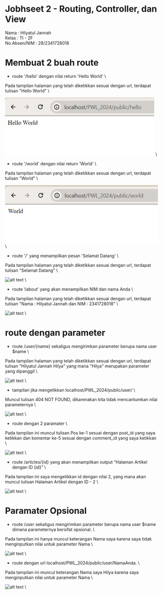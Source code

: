 # Jobhseet 2 - Routing, Controller, dan View

Nama : Hilyatul Jannah \
Kelas : TI - 2F \
No.Absen/NIM : 28/2341728018

# Membuat 2 buah route

- route '/hello' dengan nilai return 'Hello World' \

Pada tampilan halaman yang telah diketikkan sesuai dengan url, terdapat tulisan "Hello World" \

 ![alt text](pictures/hello.jpg) \

 - route '/world' dengan nilai return 'World' \

 Pada tampilan halaman yang telah diketikkan sesuai dengan url, terdapat tulisan "World" \

 ![alt text](pictures/world.png) \

- route '/' yang menampilkan pesan 'Selamat Datang' \

 Pada tampilan halaman yang telah diketikkan sesuai dengan url, terdapat tulisan "Selamat Datang" \

 ![alt text](<welcome.png>) \

 - route ‘/about’ yang akan menampilkan NIM dan nama Anda \

Pada tampilan halaman yang telah diketikkan sesuai dengan url, terdapat tulisan "Nama : Hilyatul Jannah dan NIM : 2341728018" \

 ![alt text](<about.png>) \

# route dengan parameter

- route /user/{name} sekaligus mengirimkan parameter berupa nama user $name \ 

Pada tampilan halaman yang telah diketikkan sesuai dengan url, terdapat tulisan "Hilyatul Jannah Hilya" yang mana "Hilya" merupakan parameter yang dipanggil \

![alt text](<parameter.png>) \

- tampilan jika mengetikkan localhost/PWL_2024/public/user/ \

Muncul tulisan 404 NOT FOUND, dikarenakan kita tidak mencantumkan nilai parameternya \

![alt text](<notfound.png>) \

- route dengan 2 paramater \

Pada tampilan ini muncul tulisan Pos ke-1 sesuai dengan post_id yang saya ketikkan dan komentar ke-5 sesuai dengan comment_id yang saya ketikkan \ 

![alt text](<parameters.png>) \

- route  /articles/{id} yang akan menampilkan output “Halaman Artikel dengan ID {id}” \

Pada tampilan ini saya mengetikkan id dengan nilai 2, yang mana akan muncul tulisan Halaman Artikel dengan ID - 2 \

![alt text](<articles.png>) \

# Paramater Opsional

- route /user sekaligus mengirimkan parameter berupa nama user $name dimana parameternya bersifat opsional. \

Pada tampilan ini hanya muncul keterangan Nama saya karena saya tidak menginputkan nilai untuk parameter Nama \

![alt text](<myname.png>) \

- route dengan url localhost/PWL_2024/public/user/NamaAnda. \

Pada tampilan ini  muncul keterangan Nama saya Hilya karena saya  menginputkan nilai untuk parameter Nama \

![alt text](<mynamehilya.png>) \

